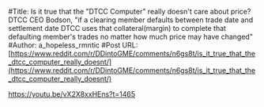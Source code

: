 #Title: Is it true that the "DTCC Computer" really doesn't care about price? DTCC CEO Bodson, "if a clearing member defaults between trade date and settlement date DTCC uses that collateral(margin) to complete that defaulting member's trades no matter how much price may have changed"
#Author: a_hopeless_rmntic
#Post URL: [https://www.reddit.com/r/DDintoGME/comments/n6gs8t/is_it_true_that_the_dtcc_computer_really_doesnt/](https://www.reddit.com/r/DDintoGME/comments/n6gs8t/is_it_true_that_the_dtcc_computer_really_doesnt/)


https://youtu.be/vX2X8xxHEns?t=1465